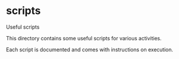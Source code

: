 scripts
=======

Useful scripts

This directory contains some useful scripts for various activities.

Each script is documented and comes with instructions on execution.
